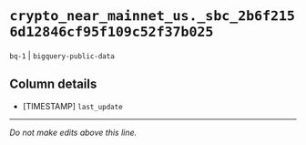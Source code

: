 # `crypto_near_mainnet_us._sbc_2b6f2156d12846cf95f109c52f37b025`
`bq-1` | `bigquery-public-data`

## Column details
* [TIMESTAMP] `last_update`

-------------------------------------------------------------------------------
*Do not make edits above this line.*
